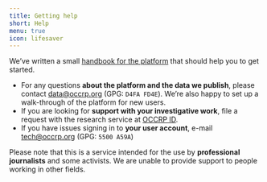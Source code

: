 ```yaml
---
title: Getting help
short: Help
menu: true
icon: lifesaver
---
```


We’ve written a small [handbook for the platform](https://docs.alephdata.org/guide/getting-started) that should help you to get started. 

* For any questions **about the platform and the data we publish**, please contact [data@occrp.org](mailto:data@occrp.org) (GPG: `D4FA FD4E`).  We’re also happy to set up a walk-through of the platform for new users.
* If you are looking for **support with your investigative work**, file a request with the research service at [OCCRP ID](https://id.occrp.org/).
* If you have issues signing in to **your user account**, e-mail [tech@occrp.org](mailto:tech@occrp.org) (GPG: `5500 A59A`) 

Please note that this is a service intended for the use by **professional journalists** and some activists. We are unable to provide support to people working in other fields.
